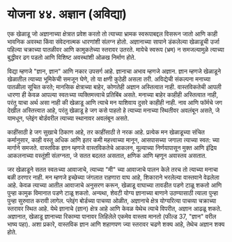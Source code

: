 # योजना ४४. अज्ञान (अविद्या)

एक खेळाडू जो अज्ञानाच्या क्षेत्रात प्रवेश करतो तो त्याच्या भ्रामक स्वरूपाबद्दल विसरून जातो आणि काही भावनिक अवस्था किंवा संवेदनात्मक धारणांशी संलग्न होतो. अज्ञानाच्या सापाने डंकलेल्या खेळाडूची उर्जा पहिल्या चक्राच्या पातळीवर आणि कामुकतेच्या स्तरावर उतरते. मायेचे स्वरूप (भ्रम) न समजल्यामुळे त्याच्या बुद्धीवर ढग पडतो आणि विशिष्ट अवस्थांशी ओळख निर्माण होते.

विद्या म्हणजे "ज्ञान, ज्ञान" आणि नकार उपसर्ग आहे. ज्ञानाचा अभाव म्हणजे अज्ञान. ज्ञान म्हणजे खेळाडूने खेळातील त्याच्या भूमिकेची समजून घेणे, तो या क्षणी कुठेही असला तरी. अविद्येची संकल्पना मनाच्या पातळीला सूचित करते; मानसिक क्षेत्राच्या बाहेर, कोणतेही अज्ञान अस्तित्वात नाही. वास्तविकतेची आपली धारणा ही केवळ आपल्या स्वतःच्या व्यक्तिमत्त्वाचे प्रतिबिंब असते. मनाच्या बाहेर काहीही अस्तित्वात नाही, परंतु याचा अर्थ असा नाही की खेळाडू आणि त्याचे मन याशिवाय दुसरे काहीही नाही. नाव आणि फॉर्मचे जग देखील अस्तित्त्वात आहे, परंतु खेळाडू हे जग कसे पाहतो हे त्याच्या मनाच्या स्थितीवर अवलंबून असते, जे यामधून, प्लेइंग बोर्डवरील त्याच्या स्थानावर अवलंबून असते.

काहींसाठी हे जग सुखाचे ठिकाण आहे, तर काहींसाठी ते नरक आहे. प्रत्येक मन खेळाडूच्या संचित कर्मानुसार, काही वस्तू अधिक आणि इतर कमी महत्त्वाच्या मानून, आसपासच्या जगाला त्याच्या स्वत: च्या मार्गाने समजते. वास्तविक ज्ञान म्हणजे वास्तविकतेचे आकलन, मूल्याच्या निर्णयापासून मुक्त आणि इंद्रिय आकलनाच्या वस्तूंशी संलग्नता, जे सतत बदलत असतात, क्षणिक आणि म्हणून अवास्तव असतात.

जर खेळाडूने सतत स्वतःच्या आवाजाचे, त्याच्या "मी" च्या आवाजाचे पालन केले तरच तो त्याच्या मनाचा बळी ठरणार नाही. मन म्हणजे इच्छेच्या जंगलात राहणारा वाघ आहे, शिकाराने भरलेल्या वास्तवाने वेढलेला आहे. केवळ त्याच्या आतील आवाजाचे अनुसरण करून, खेळाडू वाघाच्या तावडीत पडणे टाळू शकतो आणि पुन्हा कामुक विमानात पडणे टाळू शकतो. अन्यथा, शेवटी योग्य ज्ञानाच्या बाणाने उठण्यासाठी त्याला पुन्हा पुन्हा सुरुवात करावी लागेल. प्लेइंग बोर्डच्या पाचव्या ओळीत, अज्ञानाचे क्षेत्र योग्यरित्या पाचव्या चक्राच्या स्तरावर स्थित आहे. येथे ज्ञानाचे (ज्ञान) क्षेत्र आहे आणि केवळ येथेच त्याचे विपरीत, अज्ञान आढळू शकते. अज्ञानात, खेळाडू ज्ञानाच्या रिकाम्या पानावर लिहिलेले एकमेव वास्तव मानतो (फील्ड 37, "ज्ञान" वरील भाष्य पहा). अशा प्रकारे, वास्तविक ज्ञान आणि शहाणपण ज्या स्तरावर चढणे शक्य आहे, तेथेच अज्ञान शक्य होते.
